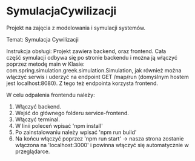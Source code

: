 # SymulacjaCywilizacji

Projekt na zajęcia z modelowania i symulacji systemów.

Temat: Symulacja Cywilizacji

Instrukcja obsługi:
Projekt zawiera backend, oraz frontend.
Cała część symulacji odbywa się po stronie backendu i można ją włączyć poprzez metodę main w Klasie:
com.spring.simulation.greek.simulation.Simulation, jak również można włączyć serwis i uderzyć na endpoint
GET /map/run (domyślnym hostem jest localhost:8080).
Z tego też endpointa korzysta frontend.

W celu odpalenia frontendu należy:
1. Włączyć backend.
2. Wejść do głównego folderu service-frontend.
3. Włączyć terminal.
4. W linii poleceń wpisać 'npm install'
5. Po zainstalowaniu należy wpisać 'npm run build'
6. Na końcu włączyć poprzez 'npm run start' -> nasza strona zostanie włączona na 'localhost:3000' i powinna włączyć się automatycznie w przeglądarce.
